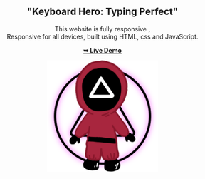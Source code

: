 <div align="center">
  

  <h2 align="center"> "Keyboard Hero: Typing Perfect"  </h2>

  This website is fully responsive , <br />Responsive for all devices, built using HTML, css and JavaScript.

  <a href="https://github.com/Usernamecopieded"><strong>➥ Live Demo</strong></a>
  
  <img  width="250" src="https://github.com/Usernamecopieded/Portfollio_Website/blob/main/Img/pngwing.com%20(2).png" />
  
</div>
  <img  width="7000" src=" " />
